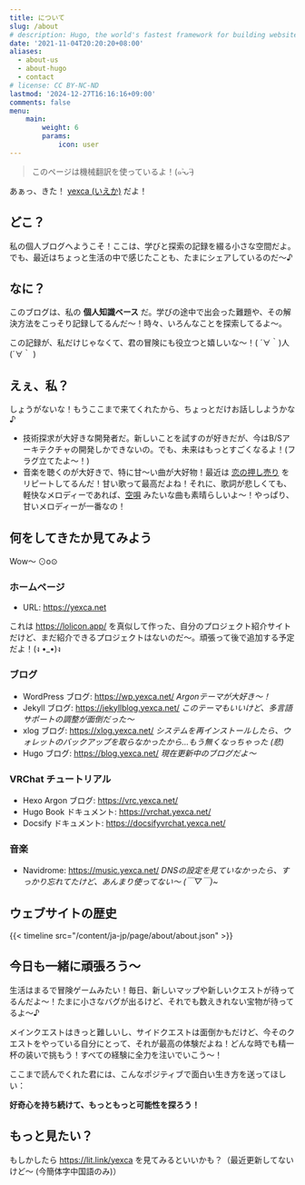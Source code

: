 ```yaml
---
title: について
slug: /about
# description: Hugo, the world's fastest framework for building websites
date: '2021-11-04T20:20:20+08:00'
aliases:
  - about-us
  - about-hugo
  - contact
# license: CC BY-NC-ND
lastmod: '2024-12-27T16:16:16+09:00'
comments: false
menu:
    main: 
        weight: 6
        params:
            icon: user
---
```


> このページは機械翻訳を使っているよ！(๑˃̵ᴗ˂̵)

あぁっ、きた！ [yexca (いえか)](https://lit.link/yexca) だよ！

## どこ？

私の個人ブログへようこそ！ここは、学びと探索の記録を綴る小さな空間だよ。でも、最近はちょっと生活の中で感じたことも、たまにシェアしているのだ〜♪

## なに？

このブログは、私の **個人知識ベース** だ。学びの途中で出会った難題や、その解決方法をこっそり記録してるんだ〜！時々、いろんなことを探索してるよ〜。

この記録が、私だけじゃなくて、君の冒険にも役立つと嬉しいな〜！( ´∀｀)人(´∀｀ )

## えぇ、私？

しょうがないな！もうここまで来てくれたから、ちょっとだけお話ししようかな♪

- 技術探求が大好きな開発者だ。新しいことを試すのが好きだが、今はB/Sアーキテクチャの開発しかできないの。でも、未来はもっとすごくなるよ！(フラグ立てたよ〜！)
- 音楽を聴くのが大好きで、特に甘〜い曲が大好物！最近は [恋の押し売り](https://music.youtube.com/watch?v=I_YfQj2IlmY&si=4KdzRSsvDGNpm7u-) をリピートしてるんだ！甘い歌って最高だよね！それに、歌詞が悲しくても、軽快なメロディーであれば、[空唄](https://music.youtube.com/watch?v=BIL21F_HwgY&si=wjyZhahxAAabUwKD) みたいな曲も素晴らしいよ〜！やっぱり、甘いメロディーが一番なの！

## 何をしてきたか見てみよう

Wow〜 ⊙o⊙

### ホームページ

- URL: <https://yexca.net>

これは <https://lolicon.app/> を真似して作った、自分のプロジェクト紹介サイトだけど、まだ紹介できるプロジェクトはないのだ〜。頑張って後で追加する予定だよ！(ง •_•)ง

### ブログ

- WordPress ブログ: <https://wp.yexca.net/> *Argonテーマが大好き〜！*
- Jekyll ブログ: <https://jekyllblog.yexca.net/> *このテーマもいいけど、多言語サポートの調整が面倒だった〜*
- xlog ブログ: <https://xlog.yexca.net/> *システムを再インストールしたら、ウォレットのバックアップを取らなかったから…もう無くなっちゃった (悲)*
- Hugo ブログ: <https://blog.yexca.net/> *現在更新中のブログだよ〜*

### VRChat チュートリアル

- Hexo Argon ブログ: <https://vrc.yexca.net/>
- Hugo Book ドキュメント: <https://vrchat.yexca.net/>
- Docsify ドキュメント: <https://docsifyvrchat.yexca.net/>  

### 音楽

- Navidrome: <https://music.yexca.net/> *DNSの設定を見ていなかったら、すっかり忘れてたけど、あんまり使ってない〜 (￣▽￣)~*

## ウェブサイトの歴史

{{< timeline src="/content/ja-jp/page/about/about.json" >}}

## 今日も一緒に頑張ろう〜

生活はまるで冒険ゲームみたい！毎日、新しいマップや新しいクエストが待ってるんだよ〜！たまに小さなバグが出るけど、それでも数えきれない宝物が待ってるよ〜♪

メインクエストはきっと難しいし、サイドクエストは面倒かもだけど、今そのクエストをやっている自分にとって、それが最高の体験だよね！どんな時でも精一杯の装いで挑もう！すべての経験に全力を注いでいこう〜！

ここまで読んでくれた君には、こんなポジティブで面白い生き方を送ってほしい：

**好奇心を持ち続けて、もっともっと可能性を探ろう！**

## もっと見たい？

もしかしたら <https://lit.link/yexca> を見てみるといいかも？（最近更新してないけど〜 (今簡体字中国語のみ)）
